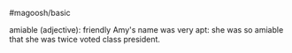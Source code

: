 #magoosh/basic

amiable (adjective): friendly 
Amy's name was very apt: she was so amiable that she was twice voted class president. 
